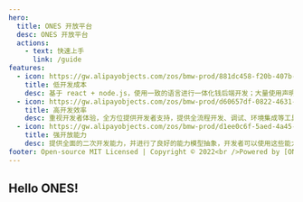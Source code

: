 ```yaml
---
hero:
  title: ONES 开放平台
  desc: ONES 开放平台
  actions:
    - text: 快速上手
      link: /guide
features:
  - icon: https://gw.alipayobjects.com/zos/bmw-prod/881dc458-f20b-407b-947a-95104b5ec82b/k79dm8ih_w144_h144.png
    title: 低开发成本
    desc: 基于 react + node.js，使用一致的语言进行一体化钱后端开发；大量使用声明方式替代撰写代码方式，进一步降低开发者学习成本和开发门槛。
  - icon: https://gw.alipayobjects.com/zos/bmw-prod/d60657df-0822-4631-9d7c-e7a869c2f21c/k79dmz3q_w126_h126.png
    title: 高开发效率
    desc: 重视开发者体验，全方位提供开发者支持，提供全流程开发、调试、环境集成等工具。开发者只需要专注于代码实现本身。
  - icon: https://gw.alipayobjects.com/zos/bmw-prod/d1ee0c6f-5aed-4a45-a507-339a4bfe076c/k7bjsocq_w144_h144.png
    title: 强开放能力
    desc: 提供全面的二次开发能力，并进行了良好的能力模型抽象，开发者可以使用这些能力达成自己的业务目标。
footer: Open-source MIT Licensed | Copyright © 2022<br />Powered by [ONES](https://ones.ai/)
---
```


## Hello ONES!
